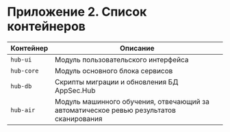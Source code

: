 # Приложение 2. Список контейнеров
Контейнер|Описание
-|-
`hub-ui`|Модуль пользовательского интерфейса
`hub-core`|Модуль основного блока сервисов
`hub-db`|Скрипты миграции и обновления БД AppSec.Hub
`hub-air`|Модуль машинного обучения, отвечающий за автоматическое ревью результатов сканирования
